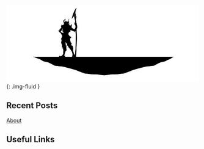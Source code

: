 ![Samurai alone](../images/alone.jpg){: .img-fluid }

## Recent Posts
[About](about.html)

## Useful Links
